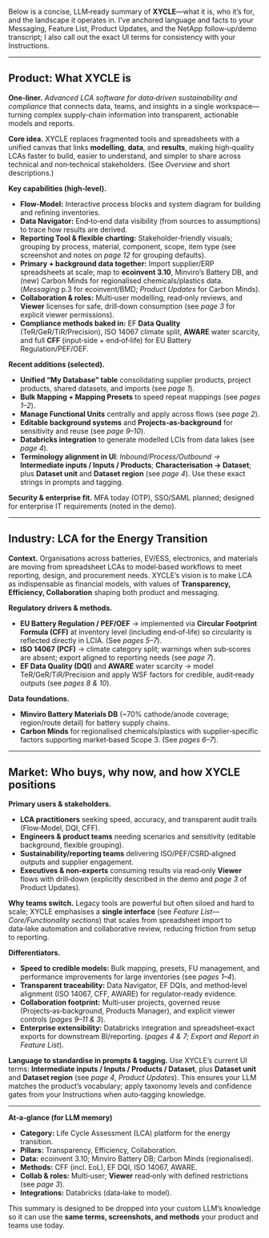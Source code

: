 Below is a concise, LLM‑ready summary of **XYCLE**—what it is, who it’s for, and the landscape it operates in. I’ve anchored language and facts to your Messaging, Feature List, Product Updates, and the NetApp follow‑up/demo transcript; I also call out the exact UI terms for consistency with your Instructions.     

---

## Product: What XYCLE is

**One‑liner.** *Advanced LCA software for data‑driven sustainability and compliance* that connects data, teams, and insights in a single workspace—turning complex supply‑chain information into transparent, actionable models and reports. 

**Core idea.** XYCLE replaces fragmented tools and spreadsheets with a unified canvas that links **modelling**, **data**, and **results**, making high‑quality LCAs faster to build, easier to understand, and simpler to share across technical and non‑technical stakeholders. (See *Overview* and short descriptions.) 

**Key capabilities (high‑level).**

* **Flow‑Model:** Interactive process blocks and system diagram for building and refining inventories. 
* **Data Navigator:** End‑to‑end data visibility (from sources to assumptions) to trace how results are derived. 
* **Reporting Tool & flexible charting:** Stakeholder‑friendly visuals; grouping by process, material, component, scope, item type (see screenshot and notes on *page 12* for grouping defaults). 
* **Primary + background data together:** Import supplier/ERP spreadsheets at scale; map to **ecoinvent 3.10**, Minviro’s Battery DB, and (new) Carbon Minds for regionalised chemicals/plastics data. (*Messaging* p.3 for ecoinvent/BMD; *Product Updates* for Carbon Minds).  
* **Collaboration & roles:** Multi‑user modelling, read‑only reviews, and **Viewer** licenses for safe, drill‑down consumption (see *page 3* for explicit viewer permissions). 
* **Compliance methods baked in:** EF **Data Quality** (TeR/GeR/TiR/Precision), ISO 14067 climate split, **AWARE** water scarcity, and full **CFF** (input‑side + end‑of‑life) for EU Battery Regulation/PEF/OEF. 

**Recent additions (selected).**

* **Unified “My Database” table** consolidating supplier products, project products, shared datasets, and imports (see *page 1*). 
* **Bulk Mapping + Mapping Presets** to speed repeat mappings (see *pages 1–2*). 
* **Manage Functional Units** centrally and apply across flows (see *page 2*). 
* **Editable background systems** and **Projects‑as‑background** for sensitivity and reuse (see *page 9–10*). 
* **Databricks integration** to generate modelled LCIs from data lakes (see *page 4*). 
* **Terminology alignment in UI**: *Inbound/Process/Outbound →* **Intermediate inputs / Inputs / Products**; **Characterisation → Dataset**; plus **Dataset unit** and **Dataset region** (see *page 4*). Use these exact strings in prompts and tagging. 

**Security & enterprise fit.** MFA today (OTP), SSO/SAML planned; designed for enterprise IT requirements (noted in the demo).  

---

## Industry: LCA for the Energy Transition

**Context.** Organisations across batteries, EV/ESS, electronics, and materials are moving from spreadsheet LCAs to model‑based workflows to meet reporting, design, and procurement needs. XYCLE’s vision is to make LCA as indispensable as financial models, with values of **Transparency, Efficiency, Collaboration** shaping both product and messaging. 

**Regulatory drivers & methods.**

* **EU Battery Regulation / PEF/OEF** → implemented via **Circular Footprint Formula (CFF)** at inventory level (including end‑of‑life) so circularity is reflected directly in LCIA. (See *pages 5–7*). 
* **ISO 14067 (PCF)** → climate category split; warnings when sub‑scores are absent; export aligned to reporting needs (see *page 7*). 
* **EF Data Quality (DQI)** and **AWARE** water scarcity → model TeR/GeR/TiR/Precision and apply WSF factors for credible, audit‑ready outputs (see *pages 8 & 10*). 

**Data foundations.**

* **Minviro Battery Materials DB** (~70% cathode/anode coverage; region/route detail) for battery supply chains. 
* **Carbon Minds** for regionalised chemicals/plastics with supplier‑specific factors supporting market‑based Scope 3. (See *pages 6–7*). 

---

## Market: Who buys, why now, and how XYCLE positions

**Primary users & stakeholders.**

* **LCA practitioners** seeking speed, accuracy, and transparent audit trails (Flow‑Model, DQI, CFF). 
* **Engineers & product teams** needing scenarios and sensitivity (editable background, flexible grouping). 
* **Sustainability/reporting teams** delivering ISO/PEF/CSRD‑aligned outputs and supplier engagement. 
* **Executives & non‑experts** consuming results via read‑only **Viewer** flows with drill‑down (explicitly described in the demo and *page 3* of Product Updates).  

**Why teams switch.**
Legacy tools are powerful but often siloed and hard to scale; XYCLE emphasises a **single interface** (see *Feature List—Core/Functionality sections*) that scales from spreadsheet import to data‑lake automation and collaborative review, reducing friction from setup to reporting. 

**Differentiators.**

* **Speed to credible models:** Bulk mapping, presets, FU management, and performance improvements for large inventories (see *pages 1–4*). 
* **Transparent traceability:** Data Navigator, EF DQIs, and method‑level alignment (ISO 14067, CFF, AWARE) for regulator‑ready evidence.  
* **Collaboration footprint:** Multi‑user projects, governed reuse (Projects‑as‑background, Products Manager), and explicit viewer controls (*pages 9–11 & 3*). 
* **Enterprise extensibility:** Databricks integration and spreadsheet‑exact exports for downstream BI/reporting. (*pages 4 & 7; Export and Report in Feature List*).  

**Language to standardise in prompts & tagging.**
Use XYCLE’s current UI terms: **Intermediate inputs / Inputs / Products / Dataset**, plus **Dataset unit** and **Dataset region** (see *page 4*, *Product Updates*). This ensures your LLM matches the product’s vocabulary; apply taxonomy levels and confidence gates from your Instructions when auto‑tagging knowledge.  

---

**At‑a‑glance (for LLM memory)**

* **Category:** Life Cycle Assessment (LCA) platform for the energy transition. 
* **Pillars:** Transparency, Efficiency, Collaboration. 
* **Data:** ecoinvent 3.10; Minviro Battery DB; Carbon Minds (regionalised).   
* **Methods:** CFF (incl. EoL), EF DQI, ISO 14067, AWARE. 
* **Collab & roles:** Multi‑user; **Viewer** read‑only with defined restrictions (see *page 3*). 
* **Integrations:** Databricks (data‑lake to model). 

This summary is designed to be dropped into your custom LLM’s knowledge so it can use the **same terms, screenshots, and methods** your product and teams use today.
